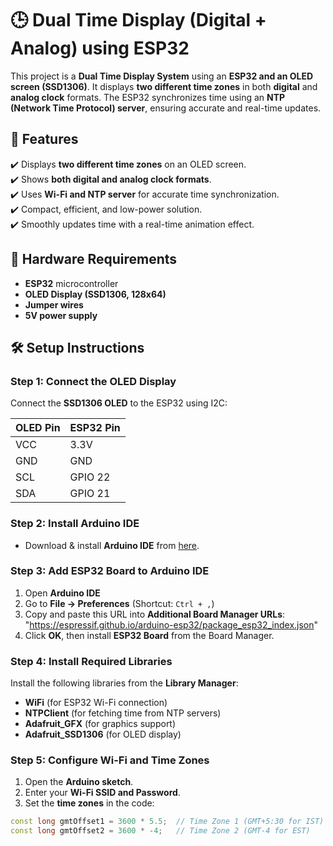 # 🕒 Dual Time Display (Digital + Analog) using ESP32  

This project is a **Dual Time Display System** using an **ESP32 and an OLED screen (SSD1306)**. It displays **two different time zones** in both **digital** and **analog clock** formats. The ESP32 synchronizes time using an **NTP (Network Time Protocol) server**, ensuring accurate and real-time updates.  

## 📌 Features  
✔️ Displays **two different time zones** on an OLED screen.  
✔️ Shows **both digital and analog clock formats**.  
✔️ Uses **Wi-Fi and NTP server** for accurate time synchronization.  
✔️ Compact, efficient, and low-power solution.  
✔️ Smoothly updates time with a real-time animation effect.  

## 🔧 Hardware Requirements  
- **ESP32** microcontroller  
- **OLED Display (SSD1306, 128x64)**  
- **Jumper wires**  
- **5V power supply**  

## 🛠️ Setup Instructions  

### Step 1: Connect the OLED Display  
Connect the **SSD1306 OLED** to the ESP32 using I2C:  

| OLED Pin | ESP32 Pin |
|----------|----------|
| VCC      | 3.3V     |
| GND      | GND      |
| SCL      | GPIO 22  |
| SDA      | GPIO 21  |

### Step 2: Install Arduino IDE  
- Download & install **Arduino IDE** from [here](https://www.arduino.cc/en/software).  

### Step 3: Add ESP32 Board to Arduino IDE  
1. Open **Arduino IDE**  
2. Go to **File → Preferences** (Shortcut: `Ctrl + ,`)  
3. Copy and paste this URL into **Additional Board Manager URLs**: "https://espressif.github.io/arduino-esp32/package_esp32_index.json"
4. Click **OK**, then install **ESP32 Board** from the Board Manager.  

### Step 4: Install Required Libraries  
Install the following libraries from the **Library Manager**:  
- **WiFi** (for ESP32 Wi-Fi connection)  
- **NTPClient** (for fetching time from NTP servers)  
- **Adafruit_GFX** (for graphics support)  
- **Adafruit_SSD1306** (for OLED display)  

### Step 5: Configure Wi-Fi and Time Zones  
1. Open the **Arduino sketch**.  
2. Enter your **Wi-Fi SSID and Password**.  
3. Set the **time zones** in the code:  
```cpp
const long gmtOffset1 = 3600 * 5.5;  // Time Zone 1 (GMT+5:30 for IST)
const long gmtOffset2 = 3600 * -4;   // Time Zone 2 (GMT-4 for EST)
